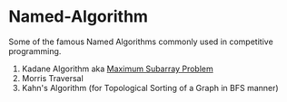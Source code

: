 # Named-Algorithm
Some of the famous Named Algorithms commonly used in competitive programming.

1. Kadane Algorithm aka [Maximum Subarray Problem](https://en.wikipedia.org/wiki/Maximum_subarray_problem)
2. Morris Traversal
3. Kahn's Algorithm (for Topological Sorting of a Graph in BFS manner)
